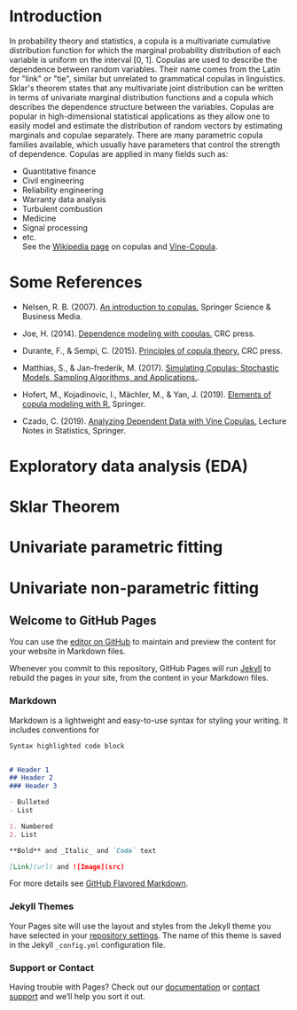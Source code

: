 # Introduction
In probability theory and statistics, a copula is a multivariate cumulative distribution function for which the marginal probability distribution of each variable is uniform on the interval [0, 1]. Copulas are used to describe the dependence between random variables. Their name comes from the Latin for "link" or "tie", similar but unrelated to grammatical copulas in linguistics. Sklar's theorem states that any multivariate joint distribution can be written in terms of univariate marginal distribution functions and a copula which describes the dependence structure between the variables. Copulas are popular in high-dimensional statistical applications as they allow one to easily model and estimate the distribution of random vectors by estimating marginals and copulae separately. There are many parametric copula families available, which usually have parameters that control the strength of dependence. Copulas are applied in many fields such as:  
* Quantitative finance  
* Civil engineering  
* Reliability engineering  
* Warranty data analysis  
* Turbulent combustion  
* Medicine  
* Signal processing  
* etc.  
See the [Wikipedia page](https://en.wikipedia.org/wiki/Copula_(probability_theory)) on copulas and [Vine-Copula](https://en.wikipedia.org/wiki/Vine_copula).

# Some References
* Nelsen, R. B. (2007). [An introduction to copulas.](https://www.springer.com/gp/book/9780387286594) Springer Science & Business Media.  
* Joe, H. (2014). [Dependence modeling with copulas.](https://www.routledge.com/Dependence-Modeling-with-Copulas/Joe/p/book/9781466583221) CRC press.  

* Durante, F., & Sempi, C. (2015). [Principles of copula theory.](https://www.routledge.com/Principles-of-Copula-Theory-1st-Edition/Durante-Sempi/p/book/9781439884423) CRC press.  

* Matthias, S., & Jan-frederik, M. (2017). [Simulating Copulas: Stochastic Models, Sampling Algorithms, and Applications.](https://www.worldscientific.com/worldscibooks/10.1142/10265).  

* Hofert, M., Kojadinovic, I., Mächler, M., & Yan, J. (2019). [Elements of copula modeling with R.](https://www.springer.com/gp/book/9783319896342) Springer.  

* Czado, C. (2019). [Analyzing Dependent Data with Vine Copulas.](https://www.springer.com/gp/book/9783030137847) Lecture Notes in Statistics, Springer.  

# Exploratory data analysis (EDA)


# Sklar Theorem



# Univariate parametric fitting


# Univariate non-parametric fitting




## Welcome to GitHub Pages

You can use the [editor on GitHub](https://github.com/hamb8066/IntroCopula/edit/master/index.md) to maintain and preview the content for your website in Markdown files.

Whenever you commit to this repository, GitHub Pages will run [Jekyll](https://jekyllrb.com/) to rebuild the pages in your site, from the content in your Markdown files.

### Markdown

Markdown is a lightweight and easy-to-use syntax for styling your writing. It includes conventions for

```markdown
Syntax highlighted code block


# Header 1
## Header 2
### Header 3

- Bulleted
- List

1. Numbered
2. List

**Bold** and _Italic_ and `Code` text

[Link](url) and ![Image](src)
```

For more details see [GitHub Flavored Markdown](https://guides.github.com/features/mastering-markdown/).

### Jekyll Themes

Your Pages site will use the layout and styles from the Jekyll theme you have selected in your [repository settings](https://github.com/hamb8066/IntroCopula/settings). The name of this theme is saved in the Jekyll `_config.yml` configuration file.

### Support or Contact

Having trouble with Pages? Check out our [documentation](https://help.github.com/categories/github-pages-basics/) or [contact support](https://github.com/contact) and we’ll help you sort it out.
